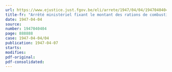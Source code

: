 ```yaml
---
url: https://www.ejustice.just.fgov.be/eli/arrete/1947/04/04/1947040404/justel
title-fr: "Arrêté ministériel fixant le montant des rations de combustibles à usage domestique afférents aux tickets de rationnement n° 6 de la carte pour charbon et n° 5 de la carte d'entreprise"
date: 1947-04-04
source:
number: 1947040404
page: 888888
case: 1947-04-04/04
publication: 1947-04-07
starts:
modifies:
pdf-original:
pdf-consolidated:
---
```


